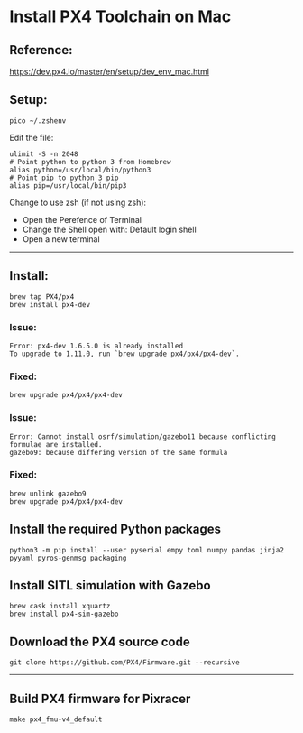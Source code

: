 # Install PX4 Toolchain on Mac

## Reference:
https://dev.px4.io/master/en/setup/dev_env_mac.html

## Setup:

    pico ~/.zshenv

Edit the file:

    ulimit -S -n 2048
    # Point python to python 3 from Homebrew
    alias python=/usr/local/bin/python3
    # Point pip to python 3 pip
    alias pip=/usr/local/bin/pip3

Change to use zsh (if not using zsh):
- Open the Perefence of Terminal
- Change the Shell open with: Default login shell
- Open a new terminal

---

## Install:
    brew tap PX4/px4
    brew install px4-dev

### Issue:
    Error: px4-dev 1.6.5.0 is already installed
    To upgrade to 1.11.0, run `brew upgrade px4/px4/px4-dev`.

### Fixed:
    brew upgrade px4/px4/px4-dev

### Issue:
    Error: Cannot install osrf/simulation/gazebo11 because conflicting formulae are installed.
    gazebo9: because differing version of the same formula

### Fixed:
    brew unlink gazebo9
    brew upgrade px4/px4/px4-dev

## Install the required Python packages
    python3 -m pip install --user pyserial empy toml numpy pandas jinja2 pyyaml pyros-genmsg packaging

## Install SITL simulation with Gazebo
    brew cask install xquartz
    brew install px4-sim-gazebo

## Download the PX4 source code
    git clone https://github.com/PX4/Firmware.git --recursive


---
## Build PX4 firmware for Pixracer
    make px4_fmu-v4_default

